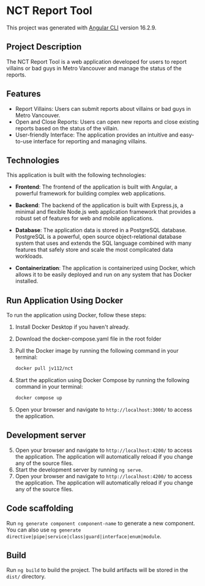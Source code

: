 # NCT Report Tool

This project was generated with [Angular CLI](https://github.com/angular/angular-cli) version 16.2.9.

## Project Description

The NCT Report Tool is a web application developed for users to report villains or bad guys in Metro Vancouver and manage the status of the reports.

## Features

- Report Villains: Users can submit reports about villains or bad guys in Metro Vancouver.
- Open and Close Reports: Users can open new reports and close existing reports based on the status of the villain.
- User-friendly Interface: The application provides an intuitive and easy-to-use interface for reporting and managing villains.

## Technologies

This application is built with the following technologies:

- **Frontend**: The frontend of the application is built with Angular, a powerful framework for building complex web applications.

- **Backend**: The backend of the application is built with Express.js, a minimal and flexible Node.js web application framework that provides a robust set of features for web and mobile applications.

- **Database**: The application data is stored in a PostgreSQL database. PostgreSQL is a powerful, open source object-relational database system that uses and extends the SQL language combined with many features that safely store and scale the most complicated data workloads.

- **Containerization**: The application is containerized using Docker, which allows it to be easily deployed and run on any system that has Docker installed.

## Run Application Using Docker

To run the application using Docker, follow these steps:

1. Install Docker Desktop if you haven't already.

2. Download the docker-compose.yaml file in the root folder

3. Pull the Docker image by running the following command in your terminal:
    ```bash
    docker pull jv112/nct
    ```

4. Start the application using Docker Compose by running the following command in your terminal:
    ```bash
    docker compose up
    ```

5. Open your browser and navigate to `http://localhost:3000/` to access the application.

## Development server

5. Open your browser and navigate to `http://localhost:4200/` to access the application. The application will automatically reload if you change any of the source files.
2. Start the development server by running `ng serve`.
3. Open your browser and navigate to `http://localhost:4200/` to access the application. The application will automatically reload if you change any of the source files.

## Code scaffolding

Run `ng generate component component-name` to generate a new component. You can also use `ng generate directive|pipe|service|class|guard|interface|enum|module`.

## Build

Run `ng build` to build the project. The build artifacts will be stored in the `dist/` directory.